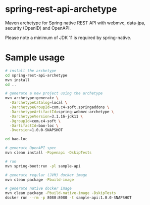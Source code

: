 # spring-rest-api-archetype
Maven archetype for Spring native REST API with webmvc, data-jpa, security (OpenID) and OpenAPI.

Please note a minimum of JDK 11 is required by spring-native.

# Sample usage
``` bash
# install the archetype
cd spring-rest-api-archetype
mvn install
cd ..

# generate a new project using the archetype
mvn archetype:generate \
  -DarchetypeCatalog=local \
  -DarchetypeGroupId=com.c4-soft.springaddons \
  -DarchetypeArtifactId=spring-webmvc-archetype \
  -DarchetypeVersion=3.1.16-jdk11 \
  -DgroupId=com.c4-soft \
  -DartifactId=bao-loc \
  -Dversion=1.0.0-SNAPSHOT

cd bao-loc

# generate OpenAPI spec
mvn clean install -Popenapi -DskipTests

# run
mvn spring-boot:run -pl sample-api

# generate regular (JVM) docker image
mvn clean package -Pbuild-image

# generate native docker image
mvn clean package -Pbuild-native-image -DskipTests
docker run --rm -p 8080:8080 -t sample-api:1.0.0-SNAPSHOT
```